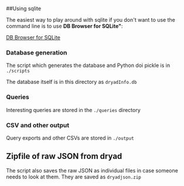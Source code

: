 ##Using sqlite

The easiest way to play around with sqlite if you don't want to use the command line is to use **DB Browser for SQLite"**:

[DB Browser for SQLite](https://sqlitebrowser.org/)

### Database generation

The script which generates the database and Python doi pickle is in `./scripts`

The database itself is in this directory as `dryadInfo.db`

### Queries

Interesting queries are stored in the `./queries` directory

### CSV and other output

Query exports and other CSVs are stored in `./output`

## Zipfile of raw JSON from dryad

The script also saves the raw JSON as individual files in case someone needs to look at them. They are saved as `dryadjson.zip`
